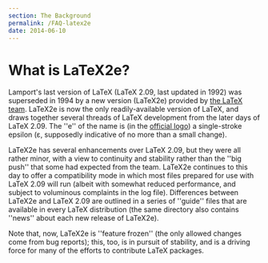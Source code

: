 ```yaml
---
section: The Background
permalink: /FAQ-latex2e
date: 2014-06-10
---
```


# What is LaTeX2e?

Lamport's last version of LaTeX (LaTeX 2.09, last updated in 1992)
was superseded in 1994 by a new version (LaTeX2e) provided by
[the LaTeX team](FAQ-LaTeX3.md).
LaTeX2e is now the only readily-available version of
LaTeX, and draws together several threads of LaTeX development
from the later days of LaTeX 2.09.  The ''e'' of the name is (in the
[official logo](FAQ-logos.md))
a single-stroke epsilon
(&epsilon;, supposedly
indicative of no more than a small change).

LaTeX2e has several enhancements over LaTeX 2.09, but they were all
rather minor, with a view to continuity and stability rather than the
''big push'' that some had expected from the team.  LaTeX2e
continues to this day to offer a compatibility mode in which most
files prepared for use with LaTeX 2.09 will run (albeit with somewhat
reduced performance, and subject to voluminous complaints in the log
file).  Differences between LaTeX2e and LaTeX 2.09 are
outlined in a series of ''guide'' files that are available in every
LaTeX distribution (the same directory also contains ''news'' about
each new release of LaTeX2e).

Note that, now, LaTeX2e is ''feature frozen'' (the only allowed
changes come from bug reports); this, too, is in pursuit of stability,
and is a driving force for many of the efforts to contribute LaTeX
packages.

